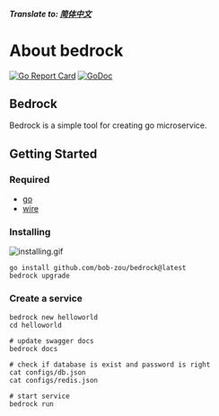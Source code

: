 ##### Translate to: [简体中文](README_zh.md)

# About bedrock

[![Go Report Card](https://goreportcard.com/badge/github.com/bob-zou/bedrock)](https://goreportcard.com/report/github.com/bob-zou/bedrock)
[![GoDoc](https://godoc.org/github.com/bob-zou/bedrock?status.svg)](https://godoc.org/github.com/bob-zou/bedrock)
## Bedrock
Bedrock is a simple tool for creating go microservice.

## Getting Started
### Required
- [go](https://go.dev)
- [wire](https://github.com/google/wire)

### Installing
![installing.gif](https://cdn.jsdelivr.net/gh/bob-zou/bedrock/assets/images/installing.gif)
```shell
go install github.com/bob-zou/bedrock@latest
bedrock upgrade
```

### Create a service
```shell
bedrock new helloworld
cd helloworld

# update swagger docs
bedrock docs

# check if database is exist and password is right
cat configs/db.json
cat configs/redis.json

# start service
bedrock run
```
